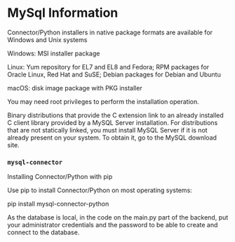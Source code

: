 # MySql Information

Connector/Python installers in native package formats are available for Windows and Unix systems

Windows: MSI installer package

Linux: Yum repository for EL7 and EL8 and Fedora; RPM packages for Oracle Linux, Red Hat and SuSE; Debian packages for Debian and Ubuntu

macOS: disk image package with PKG installer

You may need root privileges to perform the installation operation.

Binary distributions that provide the C extension link to an already installed C client library provided by a MySQL Server installation. For distributions that are not statically linked, you must install MySQL Server if it is not already present on your system. To obtain it, go to the MySQL download site.

### `mysql-connector`

Installing Connector/Python with pip

Use pip to install Connector/Python on most operating systems:

pip install mysql-connector-python

As the database is local, in the code on the main.py part of the backend, put your administrator credentials and the password to be able to create and connect to the database.

